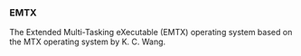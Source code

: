 ### EMTX
The Extended Multi-Tasking eXecutable (EMTX) operating system based on the MTX operating system by K. C. Wang.
